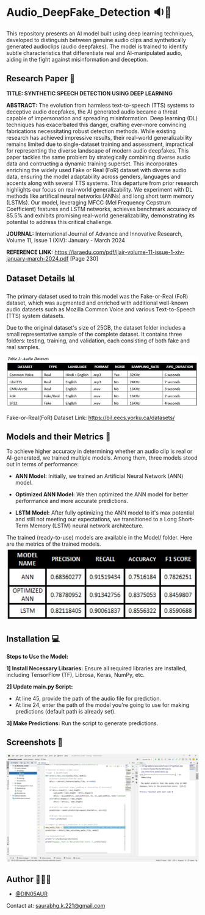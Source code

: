 
# Audio_DeepFake_Detection 🔉🔎

This repository presents an AI model built using deep learning techniques, developed to distinguish between genuine audio clips and synthetically generated audioclips (audio deepfakes). The model is trained to identify subtle characteristics that differentiate real and AI-manipulated audio, aiding in the fight against misinformation and deception.


## Research Paper 📑

**TITLE: SYNTHETIC SPEECH DETECTION USING DEEP LEARNING**

**ABSTRACT:**
The evolution from harmless text-to-speech (TTS) systems to deceptive audio deepfakes, the AI generated audio
became a threat capable of impersonation and spreading misinformation. Deep learning (DL) techniques has
exacerbated this danger, crafting ever-more convincing fabrications necessitating robust detection methods.
While existing research has achieved impressive results, their real-world generalizability remains limited due to
single-dataset training and assessment, impractical for representing the diverse landscape of modern audio
deepfakes. This paper tackles the same problem by strategically combining diverse audio data and contructing
a dynamic training superset. This incorporates enriching the widely used Fake or Real (FoR) dataset with
diverse audio data, ensuring the model adaptability across genders, languages and accents along with several
TTS systems. This departure from prior research highlights our focus on real-world generalizability. We
experiment with DL methods like artifical neural networks (ANNs) and long short term memory (LSTMs). Our
model, leveraging MFCC (Mel Frequency Cepstrum Coefficient) features and LSTM networks, achieves
benchmark accuracy of 85.5% and exhibits promising real-world generalizability, demonstrating its potential to
address this critical challenge.

**JOURNAL:** International Journal of Advance and Innovative Research, Volume 11, Issue 1 (XIV): January - March 2024

**REFERENCE LINK:** https://iaraedu.com/pdf/ijair-volume-11-issue-1-xiv-january-march-2024.pdf [Page 230]
## Dataset Details 📊

The primary dataset used to train this model was the Fake-or-Real (FoR) dataset, which was augmented and enriched with additional well-known audio datasets such as Mozilla Common Voice and various Text-to-Speech (TTS) system datasets.

Due to the original dataset's size of 25GB, the dataset folder includes a small representative sample of the complete dataset. It contains three folders: testing, training, and validation, each consisting of both fake and real samples.

![Dataset List](https://github.com/DIN05AUR/Audio_DeepFake_Detection/blob/master/Some%20Images%20(ignore)/Dataset%20Details.jpg)

Fake-or-Real(FoR) Dataset Link:
https://bil.eecs.yorku.ca/datasets/
## Models and their Metrics 📶

To achieve higher accuracy in determining whether an audio clip is real or AI-generated, we trained multiple models. Among them, three models stood out in terms of performance:

- **ANN Model:** Initially, we trained an Artificial Neural Network (ANN) model.

- **Optimized ANN Model:** We then optimized the ANN model for better performance and more accurate predictions.

- **LSTM Model:** After fully optimizing the ANN model to it's max potential and still not meeting our expectations, we transitioned to a Long Short-Term Memory (LSTM) neural network architecture.

The trained (ready-to-use) models are available in the Model/ folder. Here are the metrics of the trained models.
![Model Metrics](https://github.com/DIN05AUR/Audio_DeepFake_Detection/blob/master/Some%20Images%20(ignore)/Model%20Metrics.jpg)
## Installation 💻

**Steps to Use the Model:**

**1] Install Necessary Libraries:** Ensure all required libraries are installed, including TensorFlow (TF), Librosa, Keras, NumPy, etc.

**2] Update main.py Script:**

- At line 45, provide the path of the audio file for prediction.
- At line 24, enter the path of the model you're going to use for making predictions (default path is already set).

**3] Make Predictions:** Run the script to generate predictions.

    
## Screenshots 📸

![Output Screenshot](https://github.com/DIN05AUR/Audio_DeepFake_Detection/blob/master/Some%20Images%20(ignore)/Output_Screenshot.jpg)
## Author 👨🏻‍💻

- [@DIN05AUR](https://github.com/DIN05AUR)

Contact at: saurabhg.k.221@gmail.com

